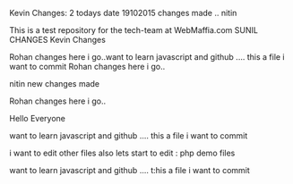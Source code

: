 Kevin Changes: 2
todays date 19102015 changes made .. nitin

This is a test repository for the tech-team at WebMaffia.com
SUNIL CHANGES
Kevin Changes 


Rohan changes here i go..want to learn javascript and github .... this a file i want to commit 
Rohan changes here i go..

nitin new changes made 
 
Rohan changes here i go..

Hello Everyone


want to learn javascript and github .... this a file i want to commit 

i want to edit other files also lets start to edit : php demo files

want to learn javascript and github .... t:his a file i want to commit 
